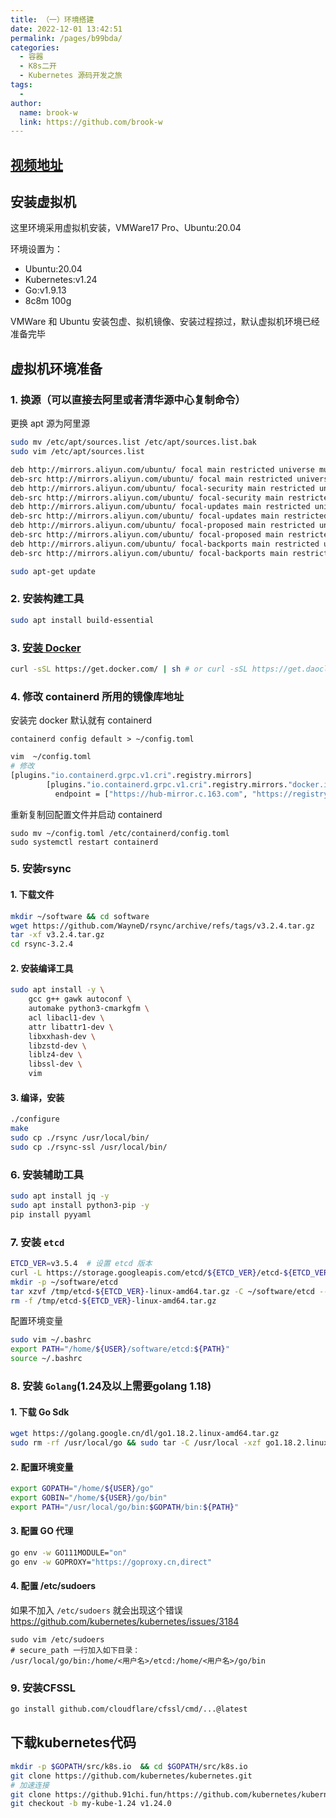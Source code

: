 ```yaml
---
title: （一）环境搭建
date: 2022-12-01 13:42:51
permalink: /pages/b99bda/
categories:
  - 容器
  - K8s二开
  - Kubernetes 源码开发之旅
tags:
  -
author:
  name: brook-w
  link: https://github.com/brook-w
---
```


## [视频地址](https://www.bilibili.com/video/BV1JY4y1V7hj/?spm_id_from=333.999.0.0&vd_source=62e2bbc859564f43d9cc06ff317aaa5e)

## 安装虚拟机

这里环境采用虚拟机安装，VMWare17 Pro、Ubuntu:20.04

环境设置为：
- Ubuntu:20.04
- Kubernetes:v1.24
- Go:v1.9.13
- 8c8m 100g

VMWare 和 Ubuntu 安装包虚、拟机镜像、安装过程掠过，默认虚拟机环境已经准备完毕

## 虚拟机环境准备

### 1. 换源（可以直接去阿里或者清华源中心复制命令）

更换 apt 源为阿里源

```sh
sudo mv /etc/apt/sources.list /etc/apt/sources.list.bak
sudo vim /etc/apt/sources.list

deb http://mirrors.aliyun.com/ubuntu/ focal main restricted universe multiverse
deb-src http://mirrors.aliyun.com/ubuntu/ focal main restricted universe multiverse
deb http://mirrors.aliyun.com/ubuntu/ focal-security main restricted universe multiverse
deb-src http://mirrors.aliyun.com/ubuntu/ focal-security main restricted universe multiverse
deb http://mirrors.aliyun.com/ubuntu/ focal-updates main restricted universe multiverse
deb-src http://mirrors.aliyun.com/ubuntu/ focal-updates main restricted universe multiverse
deb http://mirrors.aliyun.com/ubuntu/ focal-proposed main restricted universe multiverse
deb-src http://mirrors.aliyun.com/ubuntu/ focal-proposed main restricted universe multiverse
deb http://mirrors.aliyun.com/ubuntu/ focal-backports main restricted universe multiverse
deb-src http://mirrors.aliyun.com/ubuntu/ focal-backports main restricted universe multiverse

sudo apt-get update
```

### 2. 安装构建工具

```sh
sudo apt install build-essential
```

### 3. [安装 Docker](/pages/aa442f/#linux)

```sh
curl -sSL https://get.docker.com/ | sh # or curl -sSL https://get.daocloud.io/docker | sh
```

### 4. 修改 containerd 所用的镜像库地址

安装完 docker 默认就有 containerd

```
containerd config default > ~/config.toml
```

```sh
vim  ~/config.toml
# 修改
[plugins."io.containerd.grpc.v1.cri".registry.mirrors]
        [plugins."io.containerd.grpc.v1.cri".registry.mirrors."docker.io"]
          endpoint = ["https://hub-mirror.c.163.com", "https://registry-1.docker.io"]

```

重新复制回配置文件并启动 containerd

```
sudo mv ~/config.toml /etc/containerd/config.toml
sudo systemctl restart containerd
```

### 5. 安装rsync

#### 1. 下载文件

```sh
mkdir ~/software && cd software
wget https://github.com/WayneD/rsync/archive/refs/tags/v3.2.4.tar.gz
tar -xf v3.2.4.tar.gz
cd rsync-3.2.4
```

#### 2. 安装编译工具

```sh
sudo apt install -y \
    gcc g++ gawk autoconf \
    automake python3-cmarkgfm \
    acl libacl1-dev \
    attr libattr1-dev \
    libxxhash-dev \
    libzstd-dev \
    liblz4-dev \
    libssl-dev \
    vim
```


#### 3. 编译，安装

```sh
./configure
make
sudo cp ./rsync /usr/local/bin/
sudo cp ./rsync-ssl /usr/local/bin/
```

### 6. 安装辅助工具

```sh
sudo apt install jq -y
sudo apt install python3-pip -y
pip install pyyaml
```

### 7. 安装 `etcd`

```sh
ETCD_VER=v3.5.4  # 设置 etcd 版本
curl -L https://storage.googleapis.com/etcd/${ETCD_VER}/etcd-${ETCD_VER}-linux-amd64.tar.gz -o /tmp/etcd-${ETCD_VER}-linux-amd64.tar.gz
mkdir -p ~/software/etcd
tar xzvf /tmp/etcd-${ETCD_VER}-linux-amd64.tar.gz -C ~/software/etcd --strip-components=1
rm -f /tmp/etcd-${ETCD_VER}-linux-amd64.tar.gz
```

配置环境变量

```sh
sudo vim ~/.bashrc
export PATH="/home/${USER}/software/etcd:${PATH}"
source ~/.bashrc
```

### 8. 安装 `Golang`(1.24及以上需要golang 1.18)

#### 1. 下载 Go Sdk

```sh
wget https://golang.google.cn/dl/go1.18.2.linux-amd64.tar.gz
sudo rm -rf /usr/local/go && sudo tar -C /usr/local -xzf go1.18.2.linux-amd64.tar.gz
```

#### 2. 配置环境变量

```sh
export GOPATH="/home/${USER}/go"
export GOBIN="/home/${USER}/go/bin"
export PATH="/usr/local/go/bin:$GOPATH/bin:${PATH}"
```

#### 3. 配置 GO 代理

```sh
go env -w GO111MODULE="on"
go env -w GOPROXY="https://goproxy.cn,direct"
```

#### 4. 配置 /etc/sudoers

如果不加入 `/etc/sudoers` 就会出现这个错误 https://github.com/kubernetes/kubernetes/issues/3184

```
sudo vim /etc/sudoers
# secure_path 一行加入如下目录：
/usr/local/go/bin:/home/<用户名>/etcd:/home/<用户名>/go/bin
```

### 9. 安装CFSSL

```sh
go install github.com/cloudflare/cfssl/cmd/...@latest
```

## 下载kubernetes代码

```sh
mkdir -p $GOPATH/src/k8s.io  && cd $GOPATH/src/k8s.io
git clone https://github.com/kubernetes/kubernetes.git
# 加速连接
git clone https://github.91chi.fun/https://github.com/kubernetes/kubernetes.git
git checkout -b my-kube-1.24 v1.24.0
```
